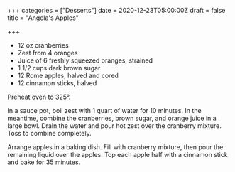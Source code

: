 +++
categories = ["Desserts"]
date = 2020-12-23T05:00:00Z
draft = false
title = "Angela's Apples"

+++
* 12 oz cranberries 
* Zest from 4 oranges 
* Juice of 6 freshly squeezed oranges, strained 
* 1 1/2 cups dark brown sugar 
* 12 Rome apples, halved and cored 
* 12 cinnamon sticks, halved

Preheat oven to 325°. 

In a sauce pot, boil zest with 1 quart of water for 10 minutes. In the meantime, combine the cranberries, brown sugar, and orange juice in a large bowl. Drain the water and pour hot zest over the cranberry mixture. Toss to combine completely. 

Arrange apples in a baking dish. Fill with cranberry mixture, then pour the remaining liquid over the apples. Top each apple half with a cinnamon stick and bake for 35 minutes.